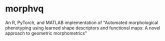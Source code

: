 # morphvq
An R, PyTorch, and MATLAB implementation of "Automated morphological phenotyping using learned shape descriptors and functional maps: A novel approach to geometric morphometrics"
